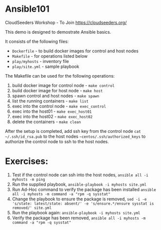 # Ansible101
CloudSeeders Workshop - To Join https://cloudseeders.org/

This demo is designed to demostrate Ansible basics.

It consists of the following files:

  - `Dockerfile` -  to build docker images for control and host nodes
  - `Makefile` -  for operations listed below
  - `play/myhosts` -  inventory file
  - `play/site.yml` - sample playbook
   

The Makefile can be used for the following operations:

  1. build docker image for control node - `make control` 
  2. build docker image for host node - `make host`
  3. spawn control and host nodes - `make spawn`
  4. list the running containers - `make list`
  5. exec into the control node - `make exec_control`
  6. exec into the host01 - `make exec_host01`
  7. exec into the host02 - `make exec_host02`
  8. delete the containers - `make clean`
  
After the setup is completed, 
  add ssh key from the control node `cat ~/.ssh/id_rsa.pub` to the host nodes `~centos/.ssh/authorized_keys` 
  to authorize the control node to ssh to the host nodes.

# Exercises:

  1. Test if the control node can ssh into the host nodes, 
                        `ansible all -i myhosts -m ping`
  2. Run the supplied playbook, 
                        `ansible-playbook -i myhosts site.yml`
  3. Run Ad-Hoc command to verify the package has been installed 
                        `ansible all -i myhosts -m command -a "rpm -q sysstat"`
  4. Change the playbook to ensure the package is removed, 
                        `sed -i -e 's/state: latest/state: absent/' -e 's/ensure.*/ensure sysstat is removed/' site.yml`
  5. Run the playbook again: 
                        `ansible-playbook -i myhosts site.yml`
  6. Verify the package has been removed, 
                        `ansible all -i myhosts -m command -a "rpm -q sysstat"`
